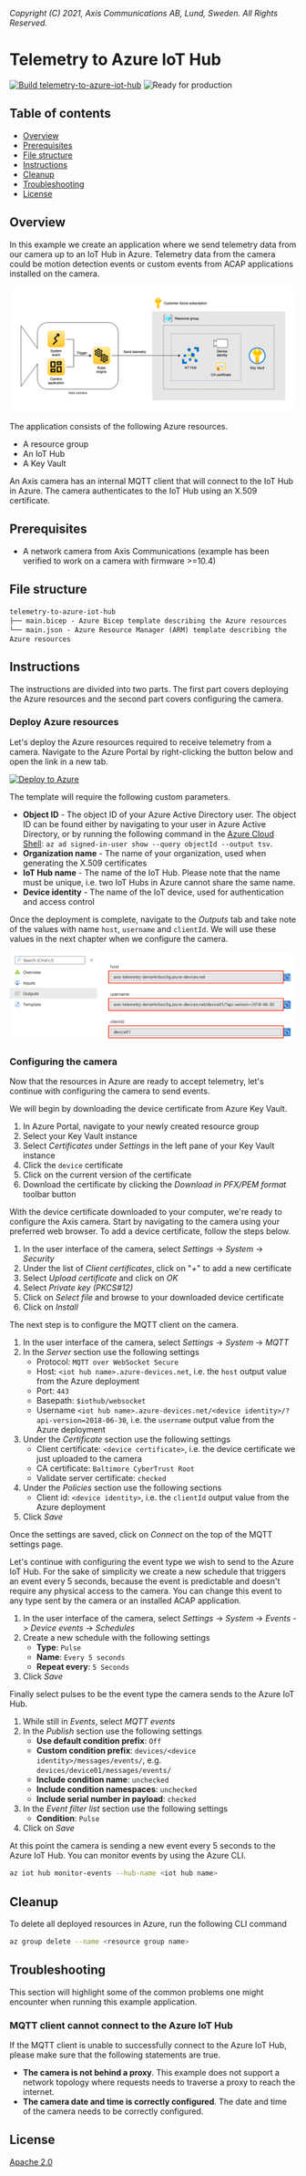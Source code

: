 *Copyright (C) 2021, Axis Communications AB, Lund, Sweden. All Rights Reserved.*

# Telemetry to Azure IoT Hub <!-- omit in toc -->

[![Build telemetry-to-azure-iot-hub](https://github.com/AxisCommunications/acap-integration-examples-azure/actions/workflows/telemetry-to-azure-iot-hub.yml/badge.svg)](https://github.com/AxisCommunications/acap-integration-examples-azure/actions/workflows/telemetry-to-azure-iot-hub.yml)
![Ready for production](https://img.shields.io/badge/Ready%20for%20production-Yes-brightgreen)

## Table of contents <!-- omit in toc -->

- [Overview](#overview)
- [Prerequisites](#prerequisites)
- [File structure](#file-structure)
- [Instructions](#instructions)
- [Cleanup](#cleanup)
- [Troubleshooting](#troubleshooting)
- [License](#license)

## Overview

In this example we create an application where we send telemetry data from our camera up to an IoT Hub in Azure. Telemetry data from the camera could be motion detection events or custom events from ACAP applications installed on the camera.

![architecture](./assets/architecture.png)

The application consists of the following Azure resources.

- A resource group
- An IoT Hub
- A Key Vault

An Axis camera has an internal MQTT client that will connect to the IoT Hub in Azure. The camera authenticates to the IoT Hub using an X.509 certificate.

## Prerequisites

- A network camera from Axis Communications (example has been verified to work on a camera with firmware >=10.4)

## File structure

```
telemetry-to-azure-iot-hub
├── main.bicep - Azure Bicep template describing the Azure resources
└── main.json - Azure Resource Manager (ARM) template describing the Azure resources
```

## Instructions

The instructions are divided into two parts. The first part covers deploying the Azure resources and the second part covers configuring the camera.

### Deploy Azure resources

Let's deploy the Azure resources required to receive telemetry from a camera. Navigate to the Azure Portal by right-clicking the button below and open the link in a new tab.

[![Deploy to Azure](https://aka.ms/deploytoazurebutton)](https://portal.azure.com/#create/Microsoft.Template/uri/https%3A%2F%2Fraw.githubusercontent.com%2FAxisCommunications%2Facap-integration-examples-azure%2Ftelemetry-to-azure-iot-hub%2Frefactor%2Fazure-deploy-button%2Ftelemetry-to-azure-iot-hub%2Fmain.json)

The template will require the following custom parameters.

- **Object ID** - The object ID of your Azure Active Directory user. The object ID can be found either by navigating to your user in Azure Active Directory, or by running the following command in the [Azure Cloud Shell](https://azure.microsoft.com/features/cloud-shell/): `az ad signed-in-user show --query objectId --output tsv`.
- **Organization name** - The name of your organization, used when generating the X.509 certificates
- **IoT Hub name** - The name of the IoT Hub. Please note that the name must be unique, i.e. two IoT Hubs in Azure cannot share the same name.
- **Device identity** - The name of the IoT device, used for authentication and access control

Once the deployment is complete, navigate to the *Outputs* tab and take note of the values with name `host`, `username` and `clientId`. We will use these values in the next chapter when we configure the camera.

![Outputs](./assets/outputs.png)

### Configuring the camera

Now that the resources in Azure are ready to accept telemetry, let's continue with configuring the camera to send events.

We will begin by downloading the device certificate from Azure Key Vault.

1. In Azure Portal, navigate to your newly created resource group
1. Select your Key Vault instance
1. Select *Certificates* under *Settings* in the left pane of your Key Vault instance
1. Click the `device` certificate
1. Click on the current version of the certificate
1. Download the certificate by clicking the *Download in PFX/PEM format* toolbar button

With the device certificate downloaded to your computer, we're ready to configure the Axis camera. Start by navigating to the camera using your preferred web browser. To add a device certificate, follow the steps below.

1. In the user interface of the camera, select *Settings* -> *System* -> *Security*
1. Under the list of *Client certificates*, click on "*+*" to add a new certificate
1. Select *Upload certificate* and click on *OK*
1. Select *Private key (PKCS#12)*
1. Click on *Select file* and browse to your downloaded device certificate
1. Click on *Install*

The next step is to configure the MQTT client on the camera.

1. In the user interface of the camera, select *Settings* -> *System* -> *MQTT*
1. In the *Server* section use the following settings
   - Protocol: `MQTT over WebSocket Secure`
   - Host: `<iot hub name>.azure-devices.net`, i.e. the `host` output value from the Azure deployment
   - Port: `443`
   - Basepath: `$iothub/websocket`
   - Username `<iot hub name>.azure-devices.net/<device identity>/?api-version=2018-06-30`, i.e. the `username` output value from the Azure deployment
1. Under the *Certificate* section use the following settings
   - Client certificate: `<device certificate>`, i.e. the device certificate we just uploaded to the camera
   - CA certificate: `Baltimore CyberTrust Root`
   - Validate server certificate: `checked`
1. Under the *Policies* section use the following sections
   - Client id: `<device identity>`, i.e. the `clientId` output value from the Azure deployment
1. Click *Save*

Once the settings are saved, click on *Connect* on the top of the MQTT settings page.

Let's continue with configuring the event type we wish to send to the Azure IoT Hub. For the sake of simplicity we create a new schedule that triggers an event every 5 seconds, because the event is predictable and doesn't require any physical access to the camera. You can change this event to any type sent by the camera or an installed ACAP application.

1. In the user interface of the camera, select *Settings* -> *System* -> *Events* -> *Device events* -> *Schedules*
1. Create a new schedule with the following settings
   - **Type**: `Pulse`
   - **Name**: `Every 5 seconds`
   - **Repeat every**: `5 Seconds`
1. Click *Save*

Finally select pulses to be the event type the camera sends to the Azure IoT Hub.

1. While still in *Events*, select *MQTT events*
1. In the *Publish* section use the following settings
   - **Use default condition prefix**: `Off`
   - **Custom condition prefix**: `devices/<device identity>/messages/events/`, e.g. `devices/device01/messages/events/`
   - **Include condition name**: `unchecked`
   - **Include condition namespaces**: `unchecked`
   - **Include serial number in payload**: `checked`
1. In the *Event filter list* section use the following settings
   - **Condition**: `Pulse`
1. Click on *Save*

At this point the camera is sending a new event every 5 seconds to the Azure IoT Hub. You can monitor events by using the Azure CLI.

```bash
az iot hub monitor-events --hub-name <iot hub name>
```

## Cleanup

To delete all deployed resources in Azure, run the following CLI command

```bash
az group delete --name <resource group name>
```

## Troubleshooting

This section will highlight some of the common problems one might encounter when running this example application.

### MQTT client cannot connect to the Azure IoT Hub

If the MQTT client is unable to successfully connect to the Azure IoT Hub, please make sure that the following statements are true.

- **The camera is not behind a proxy**. This example does not support a network topology where requests needs to traverse a proxy to reach the internet.
- **The camera date and time is correctly configured**. The date and time of the camera needs to be correctly configured.

## License

[Apache 2.0](./LICENSE)
